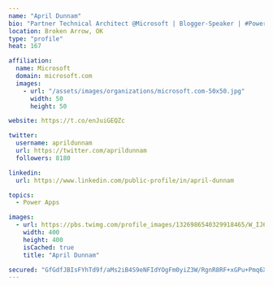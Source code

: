 ```yaml
---
name: "April Dunnam"
bio: "Partner Technical Architect @Microsoft | Blogger-Speaker | #PowerApps, #PowerAutomate, #Office365, #SharePoint | #WIT | #Karaoke Queen"
location: Broken Arrow, OK
type: "profile"
heat: 167

affiliation:
  name: Microsoft
  domain: microsoft.com
  images:
    - url: "/assets/images/organizations/microsoft.com-50x50.jpg"
      width: 50
      height: 50

website: https://t.co/enJuiGEQZc

twitter:
  username: aprildunnam
  url: https://twitter.com/aprildunnam
  followers: 8180

linkedin:
  url: https://www.linkedin.com/public-profile/in/april-dunnam

topics:
  - Power Apps

images:
  - url: https://pbs.twimg.com/profile_images/1326986540329918465/W_IJ6Ih2_400x400.jpg
    width: 400
    height: 400
    isCached: true
    title: "April Dunnam"

secured: "GfGdfJBIsFYhTd9f/aMs2iB4S9eNFIdYOgFm0yiZ3W/RgnR8RF+xGPu+Pmq6X/bUfp/PHMu1slMKYhcqQZ/bVrsGs0vlJH2tVibt2odVAikVCP1U7qmEgAKxuJQ5qODlC5YdCT1a7CqT0pIzKiH3DQg4jtYVdS0MSkGYhZrDNnGG6tuKvRG6qPdtz6JXIctWM5mkgEjJJ5fm2SfusGquH2UmRPyHng6AqTK437ATp4ab04w47vqkrz7OevCqP54upgGC+6sG4mwy/M+NxFk7+H7VgTT/Q+i0LiU2lJnyP/eVcqaG1+AriQ9XNCKj3+E94DFQj10ffYajqYuiECH7XYWAzccwCerMgZAV+PlDr6j0c4hQuBe6UiRJTNN2OecoVQqOfEf3+1XPjSDPLRdG+os1o1WGZHqi+8NBckT/tcE=;Q2WH5bTbbOiF+p3F1U7WTw=="
---
```


